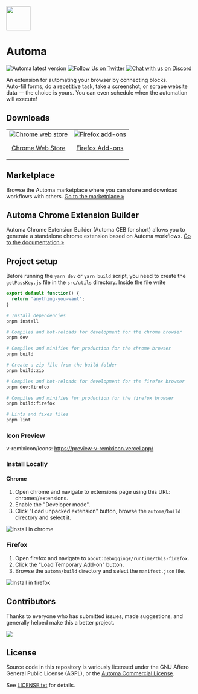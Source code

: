 <img src="src/assets/images/icon-128.png" width="64"/>

# Automa
<p>
  <img alt="Automa latest version" src="https://img.shields.io/github/package-json/v/AutomaApp/automa" />
  <a href="https://twitter.com/AutomaApp">
    <img alt="Follow Us on Twitter" src="https://img.shields.io/twitter/follow/AutomaApp?style=social" />
  </a>
  <a href="https://discord.gg/C6khwwTE84">
    <img alt="Chat with us on Discord" src="https://img.shields.io/discord/942211415517835354?label=join%20discord&logo=Discord&logoColor=white" />
  </a>
</p>

An extension for automating your browser by connecting blocks. <br />
Auto-fill forms, do a repetitive task, take a screenshot, or scrape website data — the choice is yours. You can even schedule when the automation will execute!

## Downloads
<table cellspacing="0" cellpadding="0">
  <tr>
    <td valign="center">
      <a align="center" href="https://chrome.google.com/webstore/detail/automa/infppggnoaenmfagbfknfkancpbljcca">
        <img src="https://user-images.githubusercontent.com/22908993/166417152-f870bfbd-1770-4c28-b69d-a7303aebc9a6.png" alt="Chrome web store" />
        <p align="center">Chrome Web Store</p>
      </a>
    </td>
    <td valign="center">
      <a href="https://addons.mozilla.org/en-US/firefox/addon/automa/">
        <img src="https://user-images.githubusercontent.com/22908993/166417727-3481fef4-00e5-4cf0-bb03-27fb880d993c.png" alt="Firefox add-ons" />
        <p align="center">Firefox Add-ons</p>
      </a>
    </td>
  </tr>
</table>

## Marketplace
Browse the Automa marketplace where you can share and download workflows with others. [Go to the marketplace &#187;](https://extension.automa.site/marketplace)

## Automa Chrome Extension Builder
Automa Chrome Extension Builder (Automa CEB for short) allows you to generate a standalone chrome extension based on Automa workflows. [Go to the documentation &#187;](https://docs.extension.automa.site/extension-builder)


## Project setup
Before running the `yarn dev` or `yarn build` script, you need to create the `getPassKey.js` file in the `src/utils` directory.  Inside the file write

```js
export default function() {
  return 'anything-you-want';
}
```

```bash
# Install dependencies
pnpm install

# Compiles and hot-reloads for development for the chrome browser
pnpm dev

# Compiles and minifies for production for the chrome browser
pnpm build

# Create a zip file from the build folder
pnpm build:zip

# Compiles and hot-reloads for development for the firefox browser
pnpm dev:firefox

# Compiles and minifies for production for the firefox browser
pnpm build:firefox

# Lints and fixes files
pnpm lint
```

### Icon Preview
v-remixicon/icons: https://preview-v-remixicon.vercel.app/

### Install Locally
#### Chrome
1. Open chrome and navigate to extensions page using this URL: chrome://extensions.
2. Enable the "Developer mode".
3. Click "Load unpacked extension" button, browse the `automa/build` directory and select it.

![Install in chrome](https://user-images.githubusercontent.com/22908993/166417152-f870bfbd-1770-4c28-b69d-a7303aebc9a6.png)

### Firefox
1. Open firefox and navigate to `about:debugging#/runtime/this-firefox`.
2. Click the "Load Temporary Add-on" button.
3. Browse the `automa/build` directory and select the `manifest.json` file.

![Install in firefox](https://user-images.githubusercontent.com/22908993/166417727-3481fef4-00e5-4cf0-bb03-27fb880d993c.png)

## Contributors
Thanks to everyone who has submitted issues, made suggestions, and generally helped make this a better project.

<a href="https://github.com/AutomaApp/automa/graphs/contributors">
  <img src="https://contrib.rocks/image?repo=AutomaApp/automa" />
</a>

## License
Source code in this repository is variously licensed under the GNU Affero General Public License (AGPL), or the [Automa Commercial License](https://extension.automa.site/license/commercial/).

See [LICENSE.txt](./LICENSE.txt) for details.

